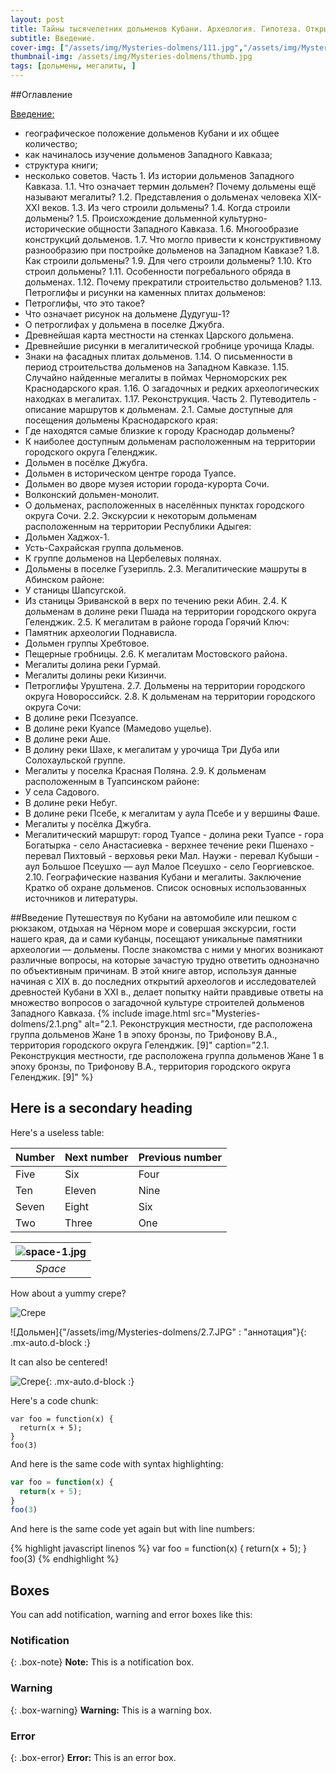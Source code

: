 ```yaml
---
layout: post
title: Тайны тысячелетних дольменов Кубани. Археология. Гипотеза. Открытия. Путеводитель.
subtitle: Введение.
cover-img: ["/assets/img/Mysteries-dolmens/111.jpg","/assets/img/Mysteries-dolmens/222.jpg"]
thumbnail-img: /assets/img/Mysteries-dolmens/thumb.jpg
tags: [дольмены, мегалиты, ]
---
```


##Оглавление

[Введение:](#Введение)
- географическое положение дольменов Кубани и их общее количество;
- как начиналось изучение дольменов Западного Кавказа;
- структура книги;
- несколько советов.
Часть 1. Из истории дольменов Западного Кавказа.
1.1. Что означает термин дольмен? Почему дольмены ещё называют мегалиты?
1.2. Представления о дольменах человека ХIХ-ХХI веков.
1.3. Из чего строили дольмены?
1.4. Когда строили дольмены?
1.5.  Происхождение дольменной культурно-исторические общности Западного Кавказа.
1.6. Многообразие конструкций дольменов.
1.7. Что могло привести к конструктивному разнообразию при постройке дольменов на Западном Кавказе?
1.8. Как строили дольмены?
1.9. Для чего строили дольмены?
1.10. Кто строил дольмены?
1.11. Особенности погребального обряда в дольменах.
1.12. Почему прекратили строительство дольменов?
1.13. Петроглифы и рисунки на каменных плитах дольменов:
- Петроглифы, что это такое?
- Что означает рисунок на дольмене Дудугуш-1?
- О петроглифах у дольмена в поселке Джубга.
- Древнейшая карта местности на стенках Царского дольмена.
- Древнейшие рисунки в мегалитической гробнице урочища Клады.
- Знаки на фасадных плитах дольменов.
1.14. О письменности в период строительства дольменов на Западном Кавказе.
1.15. Случайно найденные мегалиты в поймах Черноморских рек Краснодарского края.
1.16. О загадочных и редких археологических находках в мегалитах.
1.17. Реконструкция.
Часть 2. Путеводитель - описание маршрутов к дольменам.
2.1. Самые доступные для посещения дольмены Краснодарского края:
- Где находятся самые близкие к городу Краснодар дольмены?
- К наиболее доступным дольменам расположенным на территории городского округа Геленджик.
- Дольмен в посёлке Джубга.
- Дольмен в историческом центре города Туапсе.
- Дольмен во дворе музея истории города-курорта Сочи.
- Волконский дольмен-монолит.
- О дольменах, расположенных в населённых пунктах городского округа Сочи.
2.2. Экскурсии к некоторым дольменам расположенным на территории Республики Адыгея:
- Дольмен Хаджох-1.
- Усть-Сахрайская группа дольменов.
- К группе дольменов на Цербелевых полянах.
- Дольмены в поселке Гузерипль.
2.3. Мегалитические машруты в Абинском районе:
- У станицы Шапсугской.
- Из станицы Эриванской в верх по течению реки Абин.
2.4. К дольменам в долине реки Пшада на территории городского округа Геленджик.
2.5. К мегалитам в районе города Горячий Ключ:
- Памятник археологии Поднависла.
- Дольмен группы Хребтовое.
- Пещерные гробницы.
2.6. К мегалитам Мостовского района.
- Мегалиты долина реки Гурмай.
- Мегалиты долины реки Кизинчи.
- Петроглифы Уруштена.
2.7. Дольмены на  территории городского округа Новороссийск.
2.8. К дольменам на территории городского округа Сочи:
- В долине реки Псезуапсе.
- В долине реки Куапсе (Мамедово ущелье).
-  В долине реки Аше.
- В долину реки Шахе, к мегалитам у урочища Три Дуба или Солохаульской группе.
- Мегалиты у поселка Красная Поляна.
2.9. К дольменам расположенным в Туапсинском районе:
- У села Садового.
- В долине реки Небуг.
- В долине реки Псебе, к мегалитам у аула Псебе и у вершины Фаше.
- Мегалиты у посёлка Джубга.
- Мегалитический маршрут: город Туапсе - долина реки Туапсе - гора Богатырка - село Анастасиевка - верхнее течение реки Пшенахо - перевал Пихтовый - верховья реки Мал. Наужи - перевал Кубыши - аул Большое Псеушхо — аул Малое Псеушхо - село Георгиевское.
2.10. Географические названия Кубани и мегалиты.
Заключение
Кратко об охране дольменов.
Список основных использованных источников и литературы.

##<a name="Введение">Введение</a>
Путешествуя по Кубани на автомобиле или пешком с рюкзаком, отдыхая на Чёрном море и совершая экскурсии, гости нашего края, да и сами кубанцы, посещают уникальные памятники археологии — дольмены. После знакомства с ними у многих возникают различные вопросы, на которые зачастую трудно ответить однозначно по объективным причинам. В этой книге автор, используя данные начиная с ХIХ в. до последних открытий археологов и исследователей древностей Кубани в ХХI в., делает попытку найти правдивые ответы на множество вопросов о загадочной культуре строителей дольменов Западного Кавказа.
{% include image.html
    src="Mysteries-dolmens/2.1.png"
    alt="2.1. Реконструкция местности, где расположена группа дольменов Жане 1 в эпоху бронзы, по Трифонову В.А., территория городского округа Геленджик. [9]"
    caption="2.1. Реконструкция местности, где расположена группа дольменов Жане 1 в эпоху бронзы, по Трифонову В.А., территория городского округа Геленджик. [9]"
%}
## Here is a secondary heading

Here's a useless table:

| Number | Next number | Previous number |
| :------ |:--- | :--- |
| Five | Six | Four |
| Ten | Eleven | Nine |
| Seven | Eight | Six |
| Two | Three | One |

| ![space-1.jpg](http://www.storywarren.com/wp-content/uploads/2016/09/space-1.jpg) | 
|:--:| 
| *Space* |


How about a yummy crepe?

![Crepe](https://s3-media3.fl.yelpcdn.com/bphoto/cQ1Yoa75m2yUFFbY2xwuqw/348s.jpg)

![Дольмен]{"/assets/img/Mysteries-dolmens/2.7.JPG" : "аннотация"}{: .mx-auto.d-block :}

It can also be centered!

![Crepe](https://s3-media3.fl.yelpcdn.com/bphoto/cQ1Yoa75m2yUFFbY2xwuqw/348s.jpg){: .mx-auto.d-block :}

Here's a code chunk:

~~~
var foo = function(x) {
  return(x + 5);
}
foo(3)
~~~

And here is the same code with syntax highlighting:

```javascript
var foo = function(x) {
  return(x + 5);
}
foo(3)
```

And here is the same code yet again but with line numbers:

{% highlight javascript linenos %}
var foo = function(x) {
  return(x + 5);
}
foo(3)
{% endhighlight %}

## Boxes
You can add notification, warning and error boxes like this:

### Notification

{: .box-note}
**Note:** This is a notification box.

### Warning

{: .box-warning}
**Warning:** This is a warning box.

### Error

{: .box-error}
**Error:** This is an error box.
